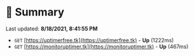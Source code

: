 # 📖 Summary
Last updated: **8/18/2021, 8:41:55 PM**

- `GET` [https://uptimerfree.tk](https://uptimerfree.tk) - **Up** (1222ms)
- `GET` [https://monitoruptimer.tk](https://monitoruptimer.tk) - **Up** (467ms)
